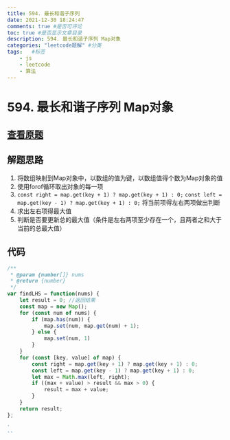 ```yaml
---
title: 594. 最长和谐子序列
date: 2021-12-30 18:24:47
comments: true #是否可评论
toc: true #是否显示文章目录
description: 594. 最长和谐子序列 Map对象
categories: "leetcode题解" #分类
tags:   #标签
    - js
    - leetcode
    - 算法
---
```



# 594. 最长和谐子序列 Map对象

## [查看原题](https://leetcode-cn.com/problems/longest-harmonious-subsequence/)

## 解题思路
1. 将数组映射到Map对象中，以数组的值为键，以数组值得个数为Map对象的值
2. 使用forof循环取出对象的每一项
3. ```const right = map.get(key + 1) ? map.get(key + 1) : 0;```
     ```const left = map.get(key - 1) ? map.get(key + 1) : 0;```
    将当前项得左右两项做出判断
4. 求出左右项得最大值
5. 判断是否要更新总的最大值（条件是左右两项至少存在一个，且两者之和大于当前的总最大值）



## 代码

```javascript
/**
 * @param {number[]} nums
 * @return {number}
 */
var findLHS = function(nums) {
    let result = 0; //返回结果
    const map = new Map();
    for (const num of nums) {
        if (map.has(num)) {
            map.set(num, map.get(num) + 1);
        } else {
            map.set(num, 1)
        }
    }
    for (const [key, value] of map) {
        const right = map.get(key + 1) ? map.get(key + 1) : 0;
        const left = map.get(key - 1) ? map.get(key + 1) : 0;
        let max = Math.max(left, right);
        if ((max + value) > result && max > 0) {
            result = max + value;
        }
    }
    return result;
};

`
``